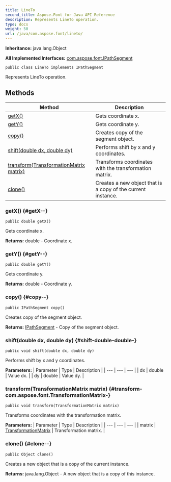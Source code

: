 ```yaml
---
title: LineTo
second_title: Aspose.Font for Java API Reference
description: Represents LineTo operation.
type: docs
weight: 50
url: /java/com.aspose.font/lineto/
---
```

**Inheritance:**
java.lang.Object

**All Implemented Interfaces:**
[com.aspose.font.IPathSegment](../../com.aspose.font/ipathsegment)
```
public class LineTo implements IPathSegment
```

Represents LineTo operation.
## Methods

| Method | Description |
| --- | --- |
| [getX()](#getX--) | Gets coordinate x. |
| [getY()](#getY--) | Gets coordinate y. |
| [copy()](#copy--) | Creates copy of the segment object. |
| [shift(double dx, double dy)](#shift-double-double-) | Performs shift by x and y coordinates. |
| [transform(TransformationMatrix matrix)](#transform-com.aspose.font.TransformationMatrix-) | Transforms coordinates with the transformation matrix. |
| [clone()](#clone--) | Creates a new object that is a copy of the current instance. |
### getX() {#getX--}
```
public double getX()
```


Gets coordinate x.

**Returns:**
double - Coordinate x.
### getY() {#getY--}
```
public double getY()
```


Gets coordinate y.

**Returns:**
double - Coordinate y.
### copy() {#copy--}
```
public IPathSegment copy()
```


Creates copy of the segment object.

**Returns:**
[IPathSegment](../../com.aspose.font/ipathsegment) - Copy of the segment object.
### shift(double dx, double dy) {#shift-double-double-}
```
public void shift(double dx, double dy)
```


Performs shift by x and y coordinates.

**Parameters:**
| Parameter | Type | Description |
| --- | --- | --- |
| dx | double | Value dx. |
| dy | double | Value dy. |

### transform(TransformationMatrix matrix) {#transform-com.aspose.font.TransformationMatrix-}
```
public void transform(TransformationMatrix matrix)
```


Transforms coordinates with the transformation matrix.

**Parameters:**
| Parameter | Type | Description |
| --- | --- | --- |
| matrix | [TransformationMatrix](../../com.aspose.font/transformationmatrix) | Transformation matrix. |

### clone() {#clone--}
```
public Object clone()
```


Creates a new object that is a copy of the current instance.

**Returns:**
java.lang.Object - A new object that is a copy of this instance.
